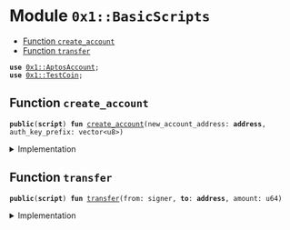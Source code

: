 
<a name="0x1_BasicScripts"></a>

# Module `0x1::BasicScripts`



-  [Function `create_account`](#0x1_BasicScripts_create_account)
-  [Function `transfer`](#0x1_BasicScripts_transfer)


<pre><code><b>use</b> <a href="AptosAccount.md#0x1_AptosAccount">0x1::AptosAccount</a>;
<b>use</b> <a href="TestCoin.md#0x1_TestCoin">0x1::TestCoin</a>;
</code></pre>



<a name="0x1_BasicScripts_create_account"></a>

## Function `create_account`



<pre><code><b>public</b>(<b>script</b>) <b>fun</b> <a href="BasicScripts.md#0x1_BasicScripts_create_account">create_account</a>(new_account_address: <b>address</b>, auth_key_prefix: vector&lt;u8&gt;)
</code></pre>



<details>
<summary>Implementation</summary>


<pre><code><b>public</b>(<b>script</b>) <b>fun</b> <a href="BasicScripts.md#0x1_BasicScripts_create_account">create_account</a>(
    new_account_address: <b>address</b>,
    auth_key_prefix: vector&lt;u8&gt;,
) {
    <b>let</b> signer = <a href="AptosAccount.md#0x1_AptosAccount_create_account">AptosAccount::create_account</a>(new_account_address, auth_key_prefix);
    <a href="TestCoin.md#0x1_TestCoin_register">TestCoin::register</a>(&signer);
}
</code></pre>



</details>

<a name="0x1_BasicScripts_transfer"></a>

## Function `transfer`



<pre><code><b>public</b>(<b>script</b>) <b>fun</b> <a href="BasicScripts.md#0x1_BasicScripts_transfer">transfer</a>(from: signer, <b>to</b>: <b>address</b>, amount: u64)
</code></pre>



<details>
<summary>Implementation</summary>


<pre><code><b>public</b>(<b>script</b>) <b>fun</b> <a href="BasicScripts.md#0x1_BasicScripts_transfer">transfer</a>(from: signer, <b>to</b>: <b>address</b>, amount: u64){
    <a href="TestCoin.md#0x1_TestCoin_transfer">TestCoin::transfer</a>(&from, <b>to</b>, amount)
}
</code></pre>



</details>
